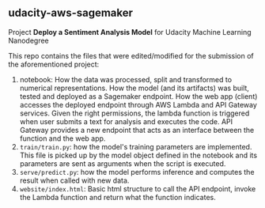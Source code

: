 ## udacity-aws-sagemaker

Project **Deploy a Sentiment Analysis Model** for Udacity Machine Learning Nanodegree

This repo contains the files that were edited/modified for the submission of the aforementioned project:

1. notebook: How the data was processed, split and transformed to numerical representations. How the model (and its artifacts) was built, tested and deployed as a Sagemaker endpoint. How the web app (client) accesses the deployed endpoint through AWS Lambda and API Gateway services. Given the right permissions, the lambda function is triggered when user submits a text for analysis and executes the code. API Gateway provides a new endpoint that acts as an interface between the function and the web app.
2. `train/train.py`: how the model's training parameters are implemented. This file is picked up by the model object defined in the notebook and its parameters are sent as arguments when the script is executed.
3. `serve/predict.py`: how the model performs inference and computes the result when called with new data.
4. `website/index.html`: Basic html structure to call the API endpoint, invoke the Lambda function and return what the function indicates.

